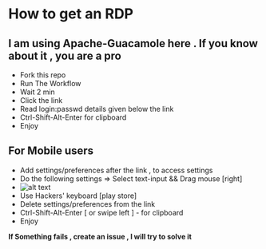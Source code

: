 
# How to get an RDP
## **I am using Apache-Guacamole here . If you know about it , you are a pro**
* Fork this repo
* Run The Workflow
* Wait 2 min
* Click the link
* Read login:passwd details given below the link
* Ctrl-Shift-Alt-Enter for clipboard
* Enjoy

## For Mobile users 
* Add settings/preferences after the link , to access settings
* Do the following settings => Select text-input && Drag mouse [right]
* ![alt text](https://github.com/jhajikv-ji/no/blob/main/image.jpg?raw=true)
* Use Hackers' keyboard [play store]
* Delete settings/preferences from the link
* Ctrl-Shift-Alt-Enter [ or swipe left ] - for clipboard 
* Enjoy


**If Something fails , create an issue , I will try to solve it**
